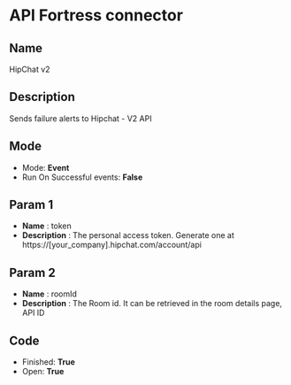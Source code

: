 # API Fortress connector

## Name
HipChat v2

## Description
Sends failure alerts to Hipchat - V2 API

## Mode
* Mode: **Event**
* Run On Successful events: **False**

## Param 1
* **Name** : token
* **Description** : The personal access token. Generate one at https://[your_company].hipchat.com/account/api

## Param 2
* **Name** : roomId
* **Description** : The Room id. It can be retrieved in the room details page, API ID

## Code
* Finished: **True**
* Open: **True**


